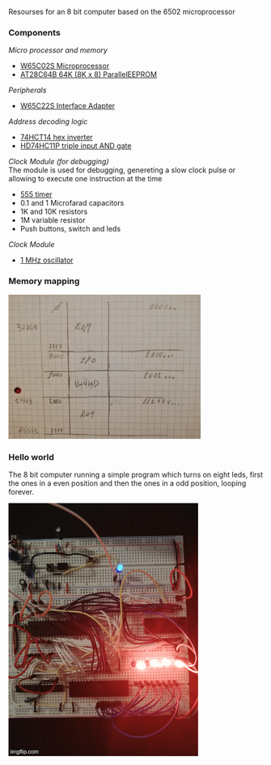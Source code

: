 Resourses for an 8 bit computer based on the 6502 microprocessor


### Components
_Micro processor and memory_
- [W65C02S Microprocessor](./datasheets/w65c02s-micro-processor.pdf)
- [AT28C64B 64K (8K x 8) ParallelEEPROM](./datasheets/28C64-eeprom.pdf)

_Peripherals_
- [W65C22S Interface Adapter](./datasheets/W65C22S6TPG-14-interface-adapter.pdf)

_Address decoding logic_
- [74HCT14 hex inverter](./datasheets/74HC_HCT14-inverter.pdf)
- [HD74HC11P triple input AND gate](./datasheets/HD74HC11P-triple-input-and-gate.pdf)

_Clock Module (for debugging)_  
The module is used for debugging, genereting a slow clock pulse or allowing to execute one instruction at the time
- [555 timer](./datasheets/lm555-timer.pdf)
- 0.1 and 1 Microfarad capacitors
- 1K and 10K resistors
- 1M variable resistor
- Push buttons, switch and leds

_Clock Module_
- [1 MHz oscillator](./datasheets/1MHz-oscillator-AEL9700CS.pdf)

### Memory mapping
<img src="./imgs/memory-mapping.jpg" width="380">


### Hello world
The 8 bit computer running a simple program which turns on eight leds, first the ones in a even position and then the ones in a odd position, looping forever.

![](./imgs/leds.gif)
